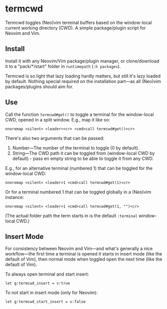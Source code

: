 # termcwd

Termcwd toggles (Neo)vim terminal buffers based on the window-local current working directory (CWD). A simple package/plugin script for Neovim and Vim.

## Install

Install it with any Neovim/Vim package/plugin manager, or clone/download it to a "pack/\*/start" folder in `runtimepath` (`:h packages`).

Termcwd is so light that lazy loading hardly matters,
but still it's lazy loaded by default.
Nothing special required on the installation part—as all (Neo)vim packages/plugins should aim for.

## Use

Call the function `termcwd#get()` to toggle a terminal for the window-local CWD,  opened in a split window. E.g., map it like so:

```vim
nnoremap <silent> <leader><cr> <cmd>call termcwd#get()<cr>
```

There's also two arguments that can be passed:

1. Number—The number of the terminal to toggle (0 by default).
2. String—The CWD path it can be toggled from (window-local CWD by default) - pass en empty string to be able to toggle it from any CWD.

E.g., for an alternative terminal (numbered 1) that can be toggled for the window-local CWD:

```vim
nnoremap <silent> <leader>1 <cmd>call termcwd#get(1)<cr>
```

Or for a terminal numbered 1 that can be toggled globally in a (Neo)vim instance:

```vim
nnoremap <silent> <leader>1 <cmd>call termcwd#get(1, "")<cr>
```

(The actual folder path the term starts in is the default `:terminal` window-local CWD.)

## Insert Mode

For consistency between Neovim and Vim—and what's generally a nice workflow—the first time a terminal is opened it starts in insert mode (like the default of Vim), then normal mode when toggled open the next time (like the default of Vim).

To always open terminal and start insert:

```vim
let g:termcwd_insert = v:true
```

To not start in insert mode (only for Neovim):

```vim
let g:termcwd_start_insert = v:false
```

